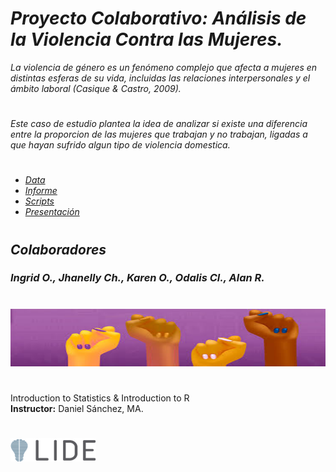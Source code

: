 #
# *Proyecto Colaborativo: Análisis de la Violencia Contra las Mujeres.* 

*La violencia de género es un fenómeno complejo que afecta a mujeres en distintas esferas de su vida, incluidas las relaciones interpersonales y el ámbito laboral (Casique & Castro, 2009).*

# 


*Este caso de estudio plantea la idea de analizar si existe una diferencia entre la proporcion de las mujeres que trabajan y no trabajan, ligadas a que hayan sufrido algun tipo de violencia domestica.*


#
- [*Data*](Data)
- [*Informe*](Report)
- [*Scripts*](Scripts) 
- [*Presentación*](Presentation) 

#
## *Colaboradores*
### *Ingrid O., Jhanelly Ch., Karen O., Odalis Cl., Alan R.*
#

![alt text](Imagenes/image.png)
#

Introduction to Statistics & Introduction to R  
**Instructor:** Daniel Sánchez, MA. 
# 
![alt text](Imagenes/image3.png)